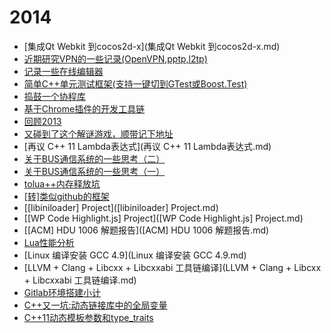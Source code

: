 # 2014

  * [集成Qt Webkit 到cocos2d-x](集成Qt Webkit 到cocos2d-x.md)
  * [近期研究VPN的一些记录(OpenVPN,pptp,l2tp)](近期研究VPN的一些记录-OpenVPN,pptp,l2tp.md)
  * [记录一些在线编辑器](记录一些在线编辑器.md)
  * [简单C++单元测试框架(支持一键切到GTest或Boost.Test)](简单C++单元测试框架(支持一键切到GTest或Boost.Test).md)
  * [捣鼓一个协程库](捣鼓一个协程库.md)
  * [基于Chrome插件的开发工具链](基于Chrome插件的开发工具链.md)
  * [回顾2013](回顾2013.md)
  * [又碰到了这个解谜游戏，顺带记下地址](又碰到了这个解谜游戏，顺带记下地址.md)
  * [再议 C++ 11 Lambda表达式](再议 C++ 11 Lambda表达式.md)
  * [关于BUS通信系统的一些思考（二）](关于BUS通信系统的一些思考（二）.md)
  * [关于BUS通信系统的一些思考（一）](关于BUS通信系统的一些思考（一）.md)
  * [tolua++内存释放坑](tolua++内存释放坑.md)
  * [\[转\]类似github的框架]([转]类似github的框架.md)
  * [\[libiniloader\] Project]([libiniloader] Project.md)
  * [\[WP Code Highlight.js\] Project]([WP Code Highlight.js] Project.md)
  * [\[ACM\] HDU 1006 解题报告]([ACM] HDU 1006 解题报告.md)
  * [Lua性能分析](Lua性能分析.md)
  * [Linux 编译安装 GCC 4.9](Linux 编译安装 GCC 4.9.md)
  * [LLVM + Clang + Libcxx + Libcxxabi 工具链编译](LLVM + Clang + Libcxx + Libcxxabi 工具链编译.md)
  * [Gitlab环境搭建小计](Gitlab环境搭建小计.md)
  * [C++又一坑:动态链接库中的全局变量](CPP又一坑_动态链接库中的全局变量.md)
  * [C++11动态模板参数和type_traits](CPP11动态模板参数和type_traits.md)
